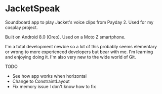 # JacketSpeak

Soundboard app to play Jacket's voice clips from Payday 2. Used for my cosplay project.

Built on Android 8.0 (Oreo). Used on a Moto Z smartphone.

I'm a total development newbie so a lot of this probably seems elementary or wrong to more experienced developers but bear with me. I'm learning and enjoying doing it. I'm also very new to the wide world of Git.


TODO

- See how app works when horizontal
- Change to ConstraintLayout
- Fix memory issue I don't know how to fix
